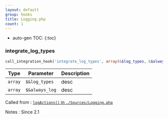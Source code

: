 ```yaml
---
layout: default
group: hooks
title: Logging.php
count: 1
---
```

* auto-gen TOC:
{:toc}
### integrate_log_types

```php
call_integration_hook('integrate_log_types', array(&$log_types, &$always_log))
```

Type|Parameter|Description
---|---|---
`array`|`$&log_types`|desc
`array`|`$&always_log`|desc

Called from
: [`logActions()` in `./Sources/Logging.php`](../docs/logging.html#logactions)

Notes
: Since 2.1

